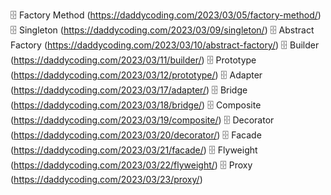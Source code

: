 

🗄 Factory Method (https://daddycoding.com/2023/03/05/factory-method/)
🗄 Singleton (https://daddycoding.com/2023/03/09/singleton/)
🗄 Abstract Factory (https://daddycoding.com/2023/03/10/abstract-factory/)
🗄 Builder (https://daddycoding.com/2023/03/11/builder/)
🗄 Prototype (https://daddycoding.com/2023/03/12/prototype/)
🗄 Adapter (https://daddycoding.com/2023/03/17/adapter/)
🗄 Bridge (https://daddycoding.com/2023/03/18/bridge/)
🗄 Composite (https://daddycoding.com/2023/03/19/composite/)
🗄 Decorator (https://daddycoding.com/2023/03/20/decorator/)
🗄 Facade (https://daddycoding.com/2023/03/21/facade/)
🗄 Flyweight (https://daddycoding.com/2023/03/22/flyweight/)
🗄 Proxy (https://daddycoding.com/2023/03/23/proxy/)

